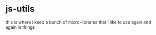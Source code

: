 # js-utils
this is where I keep a bunch of micro-libraries that I like to use again and again in things
